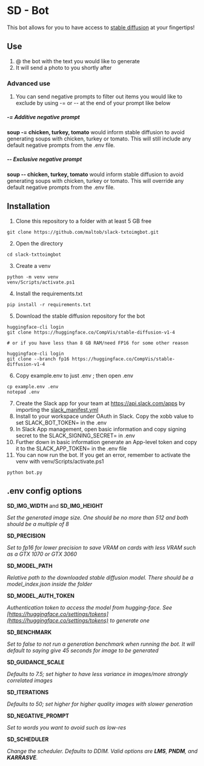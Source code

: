 # SD - Bot
This bot allows for you to have access to [stable diffusion](https://huggingface.co/blog/stable_diffusion#:~:text=Stable%20Diffusion%20%F0%9F%8E%A8...using%20%F0%9F%A7%A8%20Diffusers%20Stable%20Diffusion%20is,images%20from%20a%20subset%20of%20the%20LAION-5B%20database.) at your fingertips!


## Use

1. @ the bot with the text you would like to generate
2. It will send a photo to you shortly after

### Advanced use
1. You can send negative prompts to filter out items you would like to exclude by using -= or -- at the end of your prompt like below

##### -= Additive negative prompt
**soup -= chicken, turkey, tomato** would inform stable diffusion to avoid generating soups with chicken, turkey or tomato. This will still include any default negative prompts from the .env file.

##### -- Exclusive negative prompt
**soup -- chicken, turkey, tomato** would inform stable diffusion to avoid generating soups with chicken, turkey or tomato. This will override any default negative prompts from the .env file.

## Installation
1. Clone this repository to a folder with at least 5 GB free
```
git clone https://github.com/maltob/slack-txtoimgbot.git
```
2. Open the directory
```
cd slack-txttoimgbot
```
3. Create a venv
```
python -m venv venv
venv/Scripts/activate.ps1
```
4. Install the requirements.txt
```
pip install -r requirements.txt
```
5. Download the stable diffusion repository for the bot
```
huggingface-cli login
git clone https://huggingface.co/CompVis/stable-diffusion-v1-4

# or if you have less than 8 GB RAM/need FP16 for some other reason

huggingface-cli login
git clone --branch fp16 https://huggingface.co/CompVis/stable-diffusion-v1-4
```
6. Copy example.env to just .env ; then open .env
```
cp example.env .env
notepad .env
```
7. Create the Slack app for your team at https://api.slack.com/apps by importing the [slack_manifest.yml](https://raw.githubusercontent.com/maltob/slack-txtoimgbot/main/slack_manifest.yml)
8. Install to your workspace under OAuth in Slack. Copy the xobb value to set SLACK_BOT_TOKEN= in the .env
9. In Slack App management, open basic information and copy signing secret to the SLACK_SIGNING_SECRET= in .env
9. Further down in basic information generate an App-level token and copy it to the SLACK_APP_TOKEN= in the .env file
9. You can now run the bot. If you get an error, remember to activate the venv with venv/Scripts/activate.ps1
```
python bot.py
```

## .env config options
**SD_IMG_WIDTH**  and **SD_IMG_HEIGHT**

_Set the generated image size. One should be no more than 512 and both should be a multiple of 8_

**SD_PRECISION**

_Set to fp16 for lower precision to save VRAM on cards with less VRAM such as a GTX 1070 or GTX 3060_

**SD_MODEL_PATH**

_Relative path to the downloaded stable diffusion model. There should be a model_index.json inside the folder_ 


**SD_MODEL_AUTH_TOKEN**

_Authentication token to access the model from hugging-face. See [https://huggingface.co/settings/tokens](https://huggingface.co/settings/tokens) to generate one_

**SD_BENCHMARK**

_Set to false to not run a generation benchmark when running the bot. It will default to saying give 45 seconds for image to be generated_

**SD_GUIDANCE_SCALE**

_Defaults to 7.5; set higher to have less variance in images/more strongly correlated images_

**SD_ITERATIONS**

_Defaults to 50; set higher for higher quality images with slower generation_

**SD_NEGATIVE_PROMPT**

_Set to words you want to avoid such as low-res_

**SD_SCHEDULER**

_Change the scheduler. Defaults to DDIM. Valid options are **LMS**, **PNDM**, and **KARRASVE**._